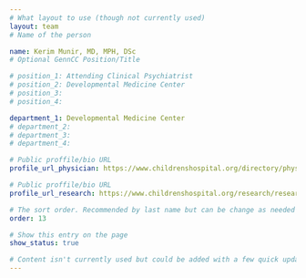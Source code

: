 ```yaml
---
# What layout to use (though not currently used)
layout: team
# Name of the person

name: Kerim Munir, MD, MPH, DSc
# Optional GennCC Position/Title

# position_1: Attending Clinical Psychiatrist
# position_2: Developmental Medicine Center
# position_3:
# position_4:

department_1: Developmental Medicine Center
# department_2:
# department_3:
# department_4:

# Public proffile/bio URL
profile_url_physician: https://www.childrenshospital.org/directory/physicians/m/kerim-munir

# Public proffile/bio URL
profile_url_research: https://www.childrenshospital.org/research/researchers/m/kerim-munir

# The sort order. Recommended by last name but can be change as needed
order: 13

# Show this entry on the page
show_status: true

# Content isn't currently used but could be added with a few quick updates if needed to allow for bios
---
```

